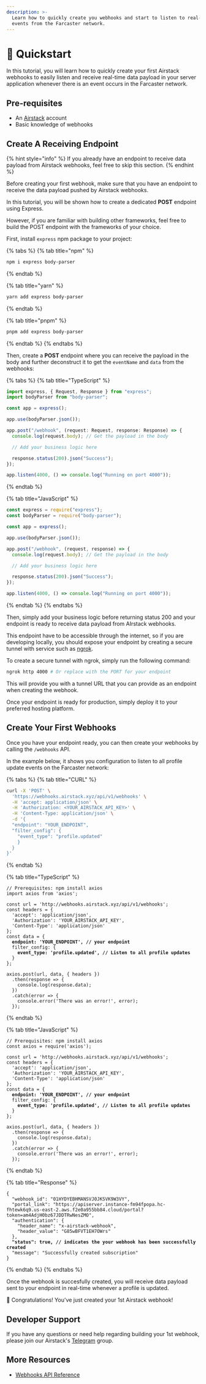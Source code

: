 ```yaml
---
description: >-
  Learn how to quickly create you webhooks and start to listen to real-time
  events from the Farcaster network.
---
```


# 🚀 Quickstart

In this tutorial, you will learn how to quickly create your first Airstack webhooks to easily listen and receive real-time data payload in your server application whenever there is an event occurs in the Farcaster network.

## Pre-requisites

* An [Airstack](https://airstack.xyz/) account
* Basic knowledge of webhooks

## Create A Receiving Endpoint

{% hint style="info" %}
If you already have an endpoint to receive data payload from Airstack webhooks, feel free to skip this section.
{% endhint %}

Before creating your first webhook, make sure that you have an endpoint to receive the data payload pushed by Airstack webhooks.

In this tutorial, you will be shown how to create a dedicated **POST** endpoint using Express.

However, if you are familiar with building other frameworks, feel free to build the POST endpoint with the frameworks of your choice.

First, install `express` npm package to your project:

{% tabs %}
{% tab title="npm" %}
```sh
npm i express body-parser
```
{% endtab %}

{% tab title="yarn" %}
```sh
yarn add express body-parser
```
{% endtab %}

{% tab title="pnpm" %}
```sh
pnpm add express body-parser
```
{% endtab %}
{% endtabs %}

Then, create a **POST** endpoint where you can receive the payload in the body and further deconstruct it to get the `eventName` and `data` from the webhooks:

{% tabs %}
{% tab title="TypeScript" %}
```typescript
import express, { Request, Response } from "express";
import bodyParser from "body-parser";

const app = express();

app.use(bodyParser.json());

app.post("/webhook", (request: Request, response: Response) => {
  console.log(request.body); // Get the payload in the body

  // Add your business logic here

  response.status(200).json("Success");
});

app.listen(4000, () => console.log("Running on port 4000"));
```
{% endtab %}

{% tab title="JavaScript" %}
```javascript
const express = require("express");
const bodyParser = require("body-parser");

const app = express();

app.use(bodyParser.json());

app.post("/webhook", (request, response) => {
  console.log(request.body); // Get the payload in the body

  // Add your business logic here

  response.status(200).json("Success");
});

app.listen(4000, () => console.log("Running on port 4000"));
```
{% endtab %}
{% endtabs %}

Then, simply add your business logic before returning status 200 and your endpoint is ready to receive data payload from AIrstack webhooks.

This endpoint have to be accessible through the internet, so if you are developing locally, you should expose your endpoint by creating a secure tunnel with service such as [ngrok](https://ngrok.com).

To create a secure tunnel with ngrok, simply run the following command:

```sh
ngrok http 4000 # Or replace with the PORT for your endpoint
```

This will provide you with a tunnel URL that you can provide as an endpoint when creating the webhook.

Once your endpoint is ready for production, simply deploy it to your preferred hosting platform.

## Create Your First Webhooks

Once you have your endpoint ready, you can then create your webhooks by calling the `/webhooks` API.

In the example below, it shows you configuration to listen to all profile update events on the Farcaster network:

{% tabs %}
{% tab title="CURL" %}
```sh
curl -X 'POST' \
  'https://webhooks.airstack.xyz/api/v1/webhooks' \
  -H 'accept: application/json' \
  -H 'Authorization: <YOUR_AIRSTACK_API_KEY>' \
  -H 'Content-Type: application/json' \
  -d '{
  "endpoint": "YOUR_ENDPOINT",
  "filter_config": {
    "event_type": "profile.updated"
    }
  }
}'
```
{% endtab %}

{% tab title="TypeScript" %}
<pre class="language-typescript"><code class="lang-typescript">// Prerequisites: npm install axios
import axios from 'axios';

const url = 'http://webhooks.airstack.xyz/api/v1/webhooks';
const headers = {
  'accept': 'application/json',
  'Authorization': 'YOUR_AIRSTACK_API_KEY',
  'Content-Type': 'application/json'
};
const data = {
<strong>  endpoint: 'YOUR_ENDPOINT', // your endpoint
</strong>  filter_config: {
<strong>    event_type: 'profile.updated', // Listen to all profile updates
</strong>  }
};

axios.post(url, data, { headers })
  .then(response => {
    console.log(response.data);
  })
  .catch(error => {
    console.error('There was an error!', error);
  });
</code></pre>
{% endtab %}

{% tab title="JavaScript" %}
<pre class="language-javascript"><code class="lang-javascript">// Prerequisites: npm install axios
const axios = require('axios');

const url = 'http://webhooks.airstack.xyz/api/v1/webhooks';
const headers = {
  'accept': 'application/json',
  'Authorization': 'YOUR_AIRSTACK_API_KEY',
  'Content-Type': 'application/json'
};
const data = {
<strong>  endpoint: 'YOUR_ENDPOINT', // your endpoint
</strong>  filter_config: {
<strong>    event_type: 'profile.updated', // Listen to all profile updates
</strong>  }
};

axios.post(url, data, { headers })
  .then(response => {
    console.log(response.data);
  })
  .catch(error => {
    console.error('There was an error!', error);
  });
</code></pre>
{% endtab %}

{% tab title="Response" %}
<pre class="language-json"><code class="lang-json">{
  "webhook_id": "01HYDYEBHMANSVJ0JKSVK9W3VY",
  "portal_link": "https://apiserver.instance-fm94fpopa.hc-fhtewk6q9.us-east-2.aws.f2e0a955bb84.cloud/portal?token=am4AdjH0bz67JDDTRwNesZMO",
  "authentication": {
    "header_name": "x-airstack-webhook",
    "header_value": "G85wBFVT1EH7OWrs"
  },
<strong>  "status": true, // indicates the your webhook has been successfully created
</strong>  "message": "Successfully created subscription"
}
</code></pre>
{% endtab %}
{% endtabs %}

Once the webhook is succesfully created, you will receive data payload sent to your endpoint in real-time whenever a profile is updated.

🥳 Congratulations! You've just created your 1st Airstack webhook!

## Developer Support

If you have any questions or need help regarding building your 1st webhook, please join our Airstack's [Telegram](https://t.me/+1k3c2FR7z51mNDRh) group.

## More Resources

* [Webhooks API Reference](../../webhooks-api-reference/overview/)
